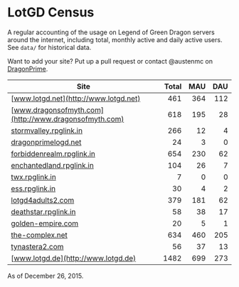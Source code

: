 # LotGD Census
A regular accounting of the usage on Legend of Green Dragon servers around the internet, including total, monthly active and daily active users. See `data/` for historical data.

Want to add your site? Put up a pull request or contact @austenmc on [DragonPrime](http://dragonprime.net).


Site | Total | MAU | DAU
--- | ---:| ---:| ---:
[www.lotgd.net](http://www.lotgd.net)|461|364|112
[www.dragonsofmyth.com](http://www.dragonsofmyth.com)|618|195|28
[stormvalley.rpglink.in](http://stormvalley.rpglink.in)|266|12|4
[dragonprimelogd.net](http://dragonprimelogd.net)|24|3|0
[forbiddenrealm.rpglink.in](http://forbiddenrealm.rpglink.in)|654|230|62
[enchantedland.rpglink.in](http://enchantedland.rpglink.in)|104|26|7
[twx.rpglink.in](http://twx.rpglink.in)|7|0|0
[ess.rpglink.in](http://ess.rpglink.in)|30|4|2
[lotgd4adults2.com](http://lotgd4adults2.com)|379|181|62
[deathstar.rpglink.in](http://deathstar.rpglink.in)|58|38|17
[golden-empire.com](http://golden-empire.com)|20|5|1
[the-complex.net](http://the-complex.net)|634|460|205
[tynastera2.com](http://tynastera2.com)|56|37|13
[www.lotgd.de](http://www.lotgd.de)|1482|699|273

As of December 26, 2015.
